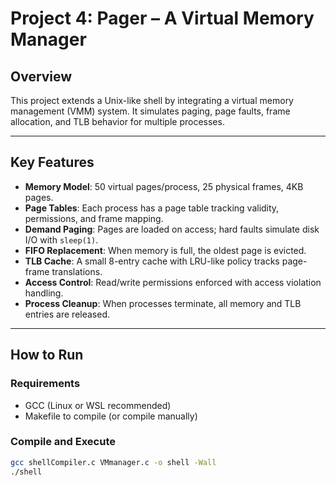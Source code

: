 # Project 4: Pager – A Virtual Memory Manager

## Overview

This project extends a Unix-like shell by integrating a virtual memory management (VMM) system. It simulates paging, page faults, frame allocation, and TLB behavior for multiple processes.

---

## Key Features

- **Memory Model**: 50 virtual pages/process, 25 physical frames, 4KB pages.
- **Page Tables**: Each process has a page table tracking validity, permissions, and frame mapping.
- **Demand Paging**: Pages are loaded on access; hard faults simulate disk I/O with `sleep(1)`.
- **FIFO Replacement**: When memory is full, the oldest page is evicted.
- **TLB Cache**: A small 8-entry cache with LRU-like policy tracks page-frame translations.
- **Access Control**: Read/write permissions enforced with access violation handling.
- **Process Cleanup**: When processes terminate, all memory and TLB entries are released.

---

## How to Run

### Requirements

- GCC (Linux or WSL recommended)
- Makefile to compile (or compile manually)

### Compile and Execute

```bash
gcc shellCompiler.c VMmanager.c -o shell -Wall
./shell
